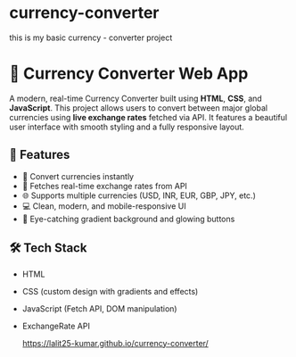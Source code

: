 # currency-converter
this is my basic currency - converter project

# 💱 Currency Converter Web App
A modern, real-time Currency Converter built using **HTML**, **CSS**, and **JavaScript**. This project allows users to convert between major global currencies using **live exchange rates** fetched via API. It features a beautiful user interface with smooth styling and a fully responsive layout.

## 🚀 Features

- 🔄 Convert currencies instantly
- 📡 Fetches real-time exchange rates from API
- 🌐 Supports multiple currencies (USD, INR, EUR, GBP, JPY, etc.)
- 💻 Clean, modern, and mobile-responsive UI
- 🎨 Eye-catching gradient background and glowing buttons

## 🛠️ Tech Stack

- HTML
- CSS (custom design with gradients and effects)
- JavaScript (Fetch API, DOM manipulation)
- ExchangeRate API

  https://lalit25-kumar.github.io/currency-converter/

